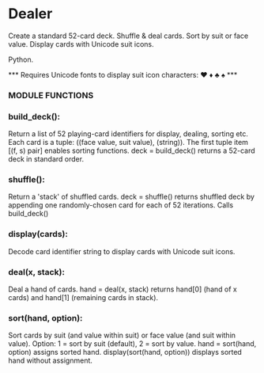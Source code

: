 # Dealer
Create a standard 52-card deck. Shuffle & deal cards. Sort by suit or face value. Display cards with Unicode suit icons.

Python.

*** Requires Unicode fonts to display suit icon characters: ♥ ♦ ♣ ♠ ***

### MODULE FUNCTIONS

### build_deck():

Return a list of 52 playing-card identifiers for display, dealing, sorting etc.
Each card is a tuple: ((face value, suit value), (string)).
The first tuple item [(f, s) pair] enables sorting functions.
deck = build_deck() returns a 52-card deck in standard order.

### shuffle():

Return a 'stack' of shuffled cards.
deck = shuffle() returns shuffled deck by appending one randomly-chosen card for each of 52 iterations.
Calls build_deck()

### display(cards):

Decode card identifier string to display cards with Unicode suit icons.

### deal(x, stack):

Deal a hand of cards.
hand = deal(x, stack) returns hand[0] (hand of x cards) and hand[1] (remaining cards in stack).

### sort(hand, option):

Sort cards by suit (and value within suit) or face value (and suit within value).
Option: 1 = sort by suit (default), 2 = sort by value.
hand = sort(hand, option) assigns sorted hand.
display(sort(hand, option)) displays sorted hand without assignment.
